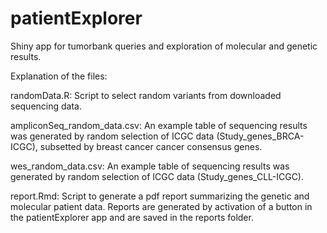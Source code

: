 # patientExplorer
Shiny app for tumorbank queries and exploration of molecular and genetic results.

Explanation of the files:

randomData.R: Script to select random variants from downloaded sequencing data.

ampliconSeq_random_data.csv: An example table of sequencing results was generated by random selection of ICGC data (Study_genes_BRCA-ICGC), subsetted by breast cancer cancer consensus genes.

wes_random_data.csv: An example table of sequencing results was generated by random selection of ICGC data (Study_genes_CLL-ICGC).

report.Rmd: Script to generate a pdf report summarizing the genetic and molecular patient data. Reports are generated by activation of a button in the patientExplorer app and are saved in the reports folder.
